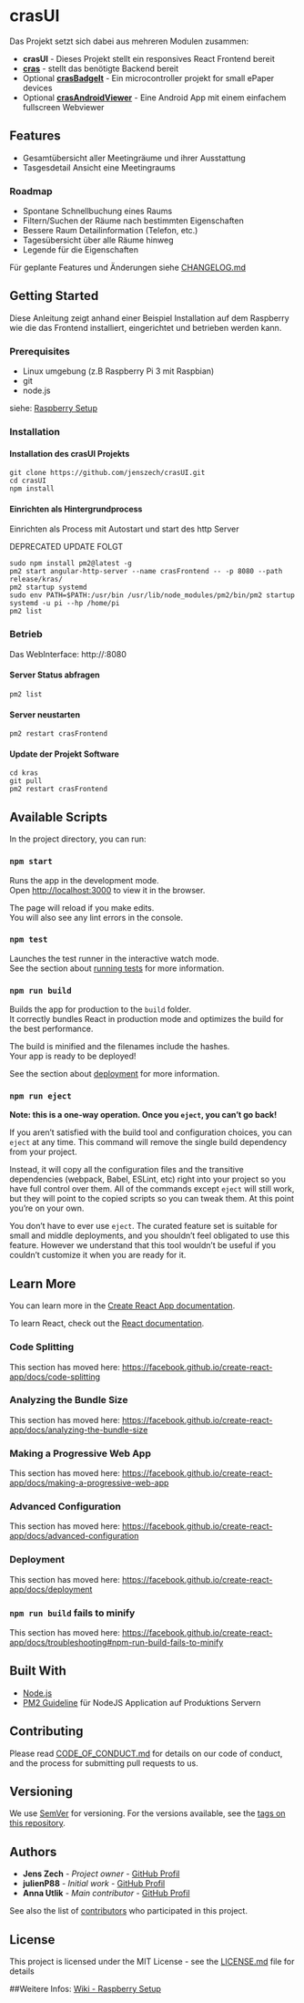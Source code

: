 # crasUI 

Das Projekt setzt sich dabei aus mehreren Modulen zusammen:
* **crasUI** - Dieses Projekt stellt ein responsives React Frontend bereit
* **[cras](https://github.com/jenszech/cras)** - stellt das benötigte Backend bereit
* Optional **[crasBadgeIt](https://github.com/jenszech/crasBadgeIt)** - Ein microcontroller projekt for small ePaper devices
* Optional **[crasAndroidViewer](https://github.com/jenszech/crasAndroidViewer)** - Eine Android App mit einem einfachem fullscreen Webviewer

## Features

* Gesamtübersicht aller Meetingräume und ihrer Ausstattung
* Tasgesdetail Ansicht eine Meetingraums

### Roadmap

* Spontane Schnellbuchung eines Raums
* Filtern/Suchen der Räume nach bestimmten Eigenschaften
* Bessere Raum Detailinformation (Telefon, etc.)
* Tagesübersicht über alle Räume hinweg
* Legende für die Eigenschaften
 
   
Für geplante Features und Änderungen siehe [CHANGELOG.md](CHANGELOG.md)
     
## Getting Started

Diese Anleitung zeigt anhand einer Beispiel Installation auf dem Raspberry wie die das Frontend installiert, eingerichtet und betrieben werden kann.

### Prerequisites

* Linux umgebung (z.B Raspberry Pi 3 mit Raspbian)
* git
* node.js

siehe: [Raspberry Setup](https://github.com/jenszech/cras/wiki/System-setup-on-Raspberry-Pi-example)

### Installation
#### Installation des crasUI Projekts
```
git clone https://github.com/jenszech/crasUI.git
cd crasUI
npm install
```

#### Einrichten als Hintergrundprocess
Einrichten als Process mit Autostart und start des http Server

DEPRECATED UPDATE FOLGT
```
sudo npm install pm2@latest -g
pm2 start angular-http-server --name crasFrontend -- -p 8080 --path release/kras/
pm2 startup systemd
sudo env PATH=$PATH:/usr/bin /usr/lib/node_modules/pm2/bin/pm2 startup systemd -u pi --hp /home/pi
pm2 list
```

### Betrieb
Das WebInterface: http://<YOUR IP>:8080

#### Server Status abfragen
```
pm2 list
```

#### Server neustarten
```
pm2 restart crasFrontend
```

#### Update der Projekt Software
```
cd kras
git pull
pm2 restart crasFrontend
```

## Available Scripts

In the project directory, you can run:

### `npm start`

Runs the app in the development mode.<br />
Open [http://localhost:3000](http://localhost:3000) to view it in the browser.

The page will reload if you make edits.<br />
You will also see any lint errors in the console.

### `npm test`

Launches the test runner in the interactive watch mode.<br />
See the section about [running tests](https://facebook.github.io/create-react-app/docs/running-tests) for more information.

### `npm run build`

Builds the app for production to the `build` folder.<br />
It correctly bundles React in production mode and optimizes the build for the best performance.

The build is minified and the filenames include the hashes.<br />
Your app is ready to be deployed!

See the section about [deployment](https://facebook.github.io/create-react-app/docs/deployment) for more information.

### `npm run eject`

**Note: this is a one-way operation. Once you `eject`, you can’t go back!**

If you aren’t satisfied with the build tool and configuration choices, you can `eject` at any time. This command will remove the single build dependency from your project.

Instead, it will copy all the configuration files and the transitive dependencies (webpack, Babel, ESLint, etc) right into your project so you have full control over them. All of the commands except `eject` will still work, but they will point to the copied scripts so you can tweak them. At this point you’re on your own.

You don’t have to ever use `eject`. The curated feature set is suitable for small and middle deployments, and you shouldn’t feel obligated to use this feature. However we understand that this tool wouldn’t be useful if you couldn’t customize it when you are ready for it.

## Learn More

You can learn more in the [Create React App documentation](https://facebook.github.io/create-react-app/docs/getting-started).

To learn React, check out the [React documentation](https://reactjs.org/).

### Code Splitting

This section has moved here: https://facebook.github.io/create-react-app/docs/code-splitting

### Analyzing the Bundle Size

This section has moved here: https://facebook.github.io/create-react-app/docs/analyzing-the-bundle-size

### Making a Progressive Web App

This section has moved here: https://facebook.github.io/create-react-app/docs/making-a-progressive-web-app

### Advanced Configuration

This section has moved here: https://facebook.github.io/create-react-app/docs/advanced-configuration

### Deployment

This section has moved here: https://facebook.github.io/create-react-app/docs/deployment

### `npm run build` fails to minify

This section has moved here: https://facebook.github.io/create-react-app/docs/troubleshooting#npm-run-build-fails-to-minify

## Built With

* [Node.js](https://nodejs.org)
* [PM2 Guideline](https://www.digitalocean.com/community/tutorials/how-to-set-up-a-node-js-application-for-production-on-ubuntu-16-04) für NodeJS Application auf Produktions Servern 

## Contributing

Please read [CODE_OF_CONDUCT.md](CODE_OF_CONDUCT.md) for details on our code of conduct, and the process for submitting pull requests to us.

## Versioning

We use [SemVer](http://semver.org/) for versioning. For the versions available, see the [tags on this repository](https://github.com/your/project/tags). 

## Authors

* **Jens Zech** - *Project owner* - [GitHub Profil](https://github.com/jenszech)
* **julienP88** - *Initial work* - [GitHub Profil](https://github.com/julienP88)
* **Anna Utlik** - *Main contributor* - [GitHub Profil](https://github.com/anna-utlik)

See also the list of [contributors](https://github.com/julienP88/kras/contributors) who participated in this project.

## License
This project is licensed under the MIT License - see the [LICENSE.md](LICENSE.md) file for details

##Weitere Infos:
[Wiki - Raspberry Setup](https://github.com/jenszech/cras/wiki/System-setup-on-Raspberry-Pi-example)

